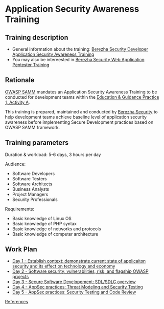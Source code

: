 # Application Security Awareness Training

## Training description
- General information about the training: [Berezha Security Developer Application Security Awareness Training](https://berezhasecurity.com/developer-training/)
- You may also be intereested in [Berezha Security Web Application Pentester Training](https://berezhasecurity.com/pentester-training/)

## Rationale 
[OWASP SAMM](http://www.opensamm.org) mandates an Application Security Awareness Training to be conducted for development teams within the [Education & Guidance Practice 1, Activity A](https://www.owasp.org/index.php/SAMM_-_Education_%26_Guidance_-_1).

This training is prepared, maintained and conducted by [Berezha Security](https://berezhasecurity.com) to help development teams achieve baseline level of application security awareness before implementing Secure Development practices based on OWASP SAMM framework.

## Training parameters
Duration & workload: 5-6 days, 3 hours per day

Audience: 
- Software Developers
- Software Testers
- Software Architects
- Business Analysts
- Project Managers
- Security Professionals

Requirements:
- Basic knowledge of Linux OS
- Basic knowledge of PHP syntax
- Basic knowledge of networks and protocols
- Basic knowledge of computer architecture

## Work Plan
- [Day 1 - Establish context: demonstrate current state of applicaiton security and its effect on technology and economy](day1.md)
- [Day 2 - Software security: vulnerabilities, risk, and flagship OWASP projects](day2.md)
- [Day 3 - Secure Software Developement: SDL/SDLC overview](day3.md)
- [Day 4 - AppSec practices: Threat Modeling and Security Testing](day4.md)
- [Day 5 - AppSec practices: Security Testing and Code Review](day5.md)

[References](references.md)
